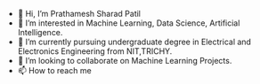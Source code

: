 - 👋 Hi, I’m Prathamesh Sharad Patil
- 👀 I’m interested in Machine Learning, Data Science, Artificial Intelligence.
- 🌱 I’m currently pursuing undergraduate degree in Electrical and Electronics Engineering from NIT,TRICHY.
- 💞️ I’m looking to collaborate on Machine Learning Projects.
- 📫 How to reach me 

<!---
prathamesh4527/prathamesh4527 is a ✨ special ✨ repository because its `README.md` (this file) appears on your GitHub profile.
You can click the Preview link to take a look at your changes.
--->
